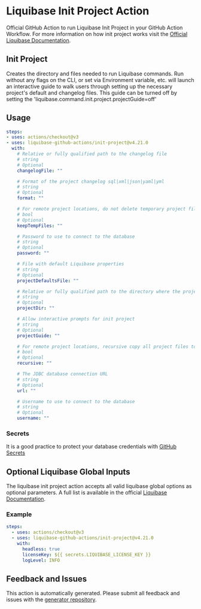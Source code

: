 # Liquibase Init Project Action
Official GitHub Action to run Liquibase Init Project in your GitHub Action Workflow. For more information on how init project works visit the [Official Liquibase Documentation](https://docs.liquibase.com/commands/home.html).
## Init Project
Creates the directory and files needed to run Liquibase commands. Run without any flags on the CLI, or set via Environment variable, etc. will launch an interactive guide to walk users through setting up the necessary project's default and changelog files. This guide can be turned off by setting the 'liquibase.command.init.project.projectGuide=off'
## Usage
```yaml
steps:
- uses: actions/checkout@v3
- uses: liquibase-github-actions/init-project@v4.21.0
  with:
    # Relative or fully qualified path to the changelog file
    # string
    # Optional
    changelogFile: ""

    # Format of the project changelog sql|xml|json|yaml|yml
    # string
    # Optional
    format: ""

    # For remote project locations, do not delete temporary project files
    # bool
    # Optional
    keepTempFiles: ""

    # Password to use to connect to the database
    # string
    # Optional
    password: ""

    # File with default Liquibase properties
    # string
    # Optional
    projectDefaultsFile: ""

    # Relative or fully qualified path to the directory where the project files will be created
    # string
    # Optional
    projectDir: ""

    # Allow interactive prompts for init project
    # string
    # Optional
    projectGuide: ""

    # For remote project locations, recursive copy all project files to the remote location
    # bool
    # Optional
    recursive: ""

    # The JDBC database connection URL
    # string
    # Optional
    url: ""

    # Username to use to connect to the database
    # string
    # Optional
    username: ""

```

### Secrets
It is a good practice to protect your database credentials with [GitHub Secrets](https://docs.github.com/en/actions/security-guides/encrypted-secrets)

## Optional Liquibase Global Inputs
The liquibase init project action accepts all valid liquibase global options as optional parameters. A full list is available in the official [Liquibase Documentation](https://docs.liquibase.com/parameters/command-parameters.html).

### Example
```yaml
steps:
  - uses: actions/checkout@v3
  - uses: liquibase-github-actions/init-project@v4.21.0
    with:
      headless: true
      licenseKey: ${{ secrets.LIQUIBASE_LICENSE_KEY }}
      logLevel: INFO
```

## Feedback and Issues
This action is automatically generated. Please submit all feedback and issues with the [generator repository](https://github.com/liquibase/github-action-generator/issues).
